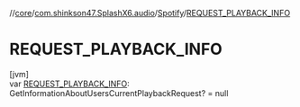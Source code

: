 //[core](../../../index.md)/[com.shinkson47.SplashX6.audio](../index.md)/[Spotify](index.md)/[REQUEST_PLAYBACK_INFO](-r-e-q-u-e-s-t_-p-l-a-y-b-a-c-k_-i-n-f-o.md)

# REQUEST_PLAYBACK_INFO

[jvm]\
var [REQUEST_PLAYBACK_INFO](-r-e-q-u-e-s-t_-p-l-a-y-b-a-c-k_-i-n-f-o.md): GetInformationAboutUsersCurrentPlaybackRequest? = null
